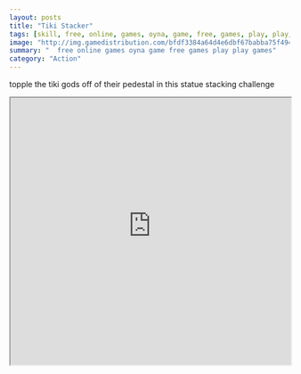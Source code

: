 ```yaml
---
layout: posts
title: "Tiki Stacker"
tags: [skill, free, online, games, oyna, game, free, games, play, play, games]
image: "http://img.gamedistribution.com/bfdf3384a64d4e6dbf67babba75f4945.jpg"
summary: "  free online games oyna game free games play play games"
category: "Action"
---
```


topple the tiki gods off of their pedestal in this statue stacking challenge

<iframe width="100%" height="480px;" src="http://flash.gamedistribution.com?game=bfdf3384a64d4e6dbf67babba75f4945"></iframe>